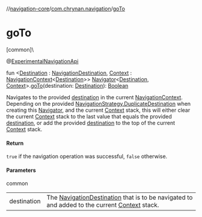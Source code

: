 //[navigation-core](../../index.md)/[com.chrynan.navigation](index.md)/[goTo](go-to.md)

# goTo

[common]\

@[ExperimentalNavigationApi](-experimental-navigation-api/index.md)

fun &lt;[Destination](go-to.md) : [NavigationDestination](index.md#1223765350%2FClasslikes%2F-215881696), [Context](go-to.md) : [NavigationContext](-navigation-context/index.md)&lt;[Destination](go-to.md)&gt;&gt; [Navigator](-navigator/index.md)&lt;[Destination](go-to.md), [Context](go-to.md)&gt;.[goTo](go-to.md)(destination: [Destination](go-to.md)): [Boolean](https://kotlinlang.org/api/latest/jvm/stdlib/kotlin/-boolean/index.html)

Navigates to the provided [destination](go-to.md) in the current [NavigationContext](-navigation-context/index.md). Depending on the provided [NavigationStrategy.DuplicateDestination](-navigation-strategy/-duplicate-destination/index.md) when creating this [Navigator](-navigator/index.md), and the current [Context](go-to.md) stack, this will either clear the current [Context](go-to.md) stack to the last value that equals the provided [destination](go-to.md), or add the provided [destination](go-to.md) to the top of the current [Context](go-to.md) stack.

#### Return

`true` if the navigation operation was successful, `false` otherwise.

#### Parameters

common

| | |
|---|---|
| destination | The [NavigationDestination](index.md#1223765350%2FClasslikes%2F-215881696) that is to be navigated to and added to the current [Context](go-to.md) stack. |
